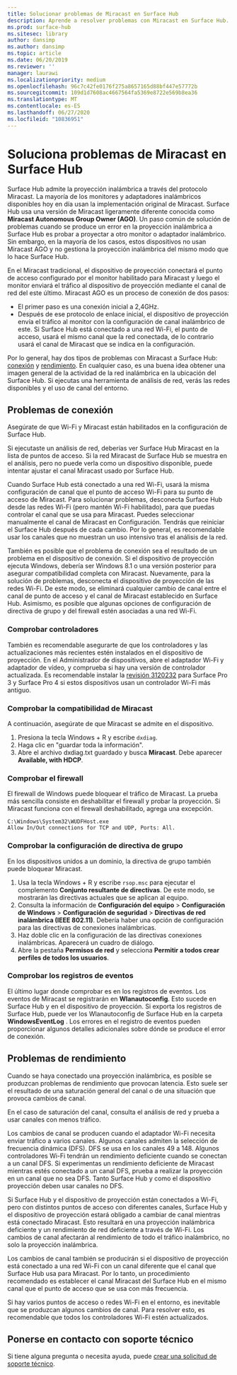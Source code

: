 ```yaml
---
title: Solucionar problemas de Miracast en Surface Hub
description: Aprende a resolver problemas con Miracast en Surface Hub.
ms.prod: surface-hub
ms.sitesec: library
author: dansimp
ms.author: dansimp
ms.topic: article
ms.date: 06/20/2019
ms.reviewer: ''
manager: laurawi
ms.localizationpriority: medium
ms.openlocfilehash: 96c7c42fe0176f275a8657165d88bf447e57772b
ms.sourcegitcommit: 109d1d7608ac4667564fa5369e8722e569b8ea36
ms.translationtype: MT
ms.contentlocale: es-ES
ms.lasthandoff: 06/27/2020
ms.locfileid: "10836951"
---
```

# Soluciona problemas de Miracast en Surface Hub

Surface Hub admite la proyección inalámbrica a través del protocolo Miracast. La mayoría de los monitores y adaptadores inalámbricos disponibles hoy en día usan la implementación original de Miracast. Surface Hub usa una versión de Miracast ligeramente diferente conocida como **Miracast Autonomous Group Owner (AGO)**. Un paso común de solución de problemas cuando se produce un error en la proyección inalámbrica a Surface Hub es probar a proyectar a otro monitor o adaptador inalámbrico. Sin embargo, en la mayoría de los casos, estos dispositivos no usan Miracast AGO y no gestiona la proyección inalámbrica del mismo modo que lo hace Surface Hub.

En el Miracast tradicional, el dispositivo de proyección conectará el punto de acceso configurado por el monitor habilitado para Miracast y luego el monitor enviará el tráfico al dispositivo de proyección mediante el canal de red del este último. Miracast AGO es un proceso de conexión de dos pasos:

- El primer paso es una conexión inicial a 2,4GHz. 
- Después de ese protocolo de enlace inicial, el dispositivo de proyección envía el tráfico al monitor con la configuración de canal inalámbrico de este. Si Surface Hub está conectado a una red Wi-Fi, el punto de acceso, usará el mismo canal que la red conectada, de lo contrario usará el canal de Miracast que se indica en la configuración.

Por lo general, hay dos tipos de problemas con Miracast a Surface Hub: [conexión](#connect-issues) y [rendimiento](#performance-issues). En cualquier caso, es una buena idea obtener una imagen general de la actividad de la red inalámbrica en la ubicación del Surface Hub. Si ejecutas una herramienta de análisis de red, verás las redes disponibles y el uso de canal del entorno.

## Problemas de conexión

Asegúrate de que Wi-Fi y Miracast están habilitados en la configuración de Surface Hub. 

Si ejecutaste un análisis de red, deberías ver Surface Hub Miracast en la lista de puntos de acceso. Si la red Miracast de Surface Hub se muestra en el análisis, pero no puede verla como un dispositivo disponible, puede intentar ajustar el canal Miracast usado por Surface Hub. 

Cuando Surface Hub está conectado a una red Wi-Fi, usará la misma configuración de canal que el punto de acceso Wi-Fi para su punto de acceso de Miracast. Para solucionar problemas, desconecta Surface Hub desde las redes Wi-Fi (pero mantén Wi-Fi habilitado), para que puedas controlar el canal que se usa para Miracast. Puedes seleccionar manualmente el canal de Miracast en Configuración. Tendrás que reiniciar el Surface Hub después de cada cambio. Por lo general, es recomendable usar los canales que no muestran un uso intensivo tras el análisis de la red.

También es posible que el problema de conexión sea el resultado de un problema en el dispositivo de conexión. Si el dispositivo de proyección ejecuta Windows, debería ser Windows 8.1 o una versión posterior para asegurar compatibilidad completa con Miracast. Nuevamente, para la solución de problemas, desconecta el dispositivo de proyección de las redes Wi-Fi. De este modo, se eliminará cualquier cambio de canal entre el canal de punto de acceso y el canal de Miracast establecido en Surface Hub. Asimismo, es posible que algunas opciones de configuración de directiva de grupo y del firewall estén asociadas a una red Wi-Fi.

### Comprobar controladores

También es recomendable asegurarte de que los controladores y las actualizaciones más recientes estén instalados en el dispositivo de proyección. En el Administrador de dispositivos, abre el adaptador Wi-Fi y adaptador de vídeo, y comprueba si hay una versión de controlador actualizada. Es recomendable instalar la [revisión 3120232](https://support.microsoft.com/help/3120232/poor-wireless-performance-on-5-ghz-connections-on-surface-pro-3-and-surface-3) para Surface Pro 3 y Surface Pro 4 si estos dispositivos usan un controlador Wi-Fi más antiguo. 

### Comprobar la compatibilidad de Miracast

A continuación, asegúrate de que Miracast se admite en el dispositivo. 

1. Presiona la tecla Windows + R y escribe `dxdiag`. 
2. Haga clic en "guardar toda la información". 
3. Abre el archivo dxdiag.txt guardado y busca **Miracast**. Debe aparecer **Available, with HDCP**. 
    
### Comprobar el firewall
    
El firewall de Windows puede bloquear el tráfico de Miracast. La prueba más sencilla consiste en deshabilitar el firewall y probar la proyección. Si Miracast funciona con el firewall deshabilitado, agrega una excepción.

    C:\Windows\System32\WUDFHost.exe
    Allow In/Out connections for TCP and UDP, Ports: All.

### Comprobar la configuración de directiva de grupo

En los dispositivos unidos a un dominio, la directiva de grupo también puede bloquear Miracast. 

1. Usa la tecla Windows + R y escribe `rsop.msc` para ejecutar el complemento **Conjunto resultante de directivas**. De este modo, se mostrarán las directivas actuales que se aplican al equipo. 
2. Consulta la información de **Configuración del equipo** > **Configuración de Windows** > **Configuración de seguridad** > **Directivas de red inalámbrica (IEEE 802.11)**. Debería haber una opción de configuración para las directivas de conexiones inalámbricas. 
3. Haz doble clic en la configuración de las directivas conexiones inalámbricas. Aparecerá un cuadro de diálogo. 
4. Abre la pestaña **Permisos de red** y selecciona **Permitir a todos crear perfiles de todos los usuarios**.

### Comprobar los registros de eventos

El último lugar donde comprobar es en los registros de eventos. Los eventos de Miracast se registrarán en **Wlanautoconfig**. Esto sucede en Surface Hub y en el dispositivo de proyección. Si exporta los registros de Surface Hub, puede ver los Wlanautoconfig de Surface Hub en la carpeta **WindowsEventLog** . Los errores en el registro de eventos pueden proporcionar algunos detalles adicionales sobre dónde se produce el error de conexión.

## Problemas de rendimiento

Cuando se haya conectado una proyección inalámbrica, es posible se produzcan problemas de rendimiento que provocan latencia. Esto suele ser el resultado de una saturación general del canal o de una situación que provoca cambios de canal. 

En el caso de saturación del canal, consulta el análisis de red y prueba a usar canales con menos tráfico.

Los cambios de canal se producen cuando el adaptador Wi-Fi necesita enviar tráfico a varios canales. Algunos canales admiten la selección de frecuencia dinámica (DFS). DFS se usa en los canales 49 a 148. Algunos controladores Wi-Fi tendrán un rendimiento deficiente cuando se conectan a un canal DFS. Si experimentas un rendimiento deficiente de Miracast mientras estés conectado a un canal DFS, prueba a realizar la proyección en un canal que no sea DFS. Tanto Surface Hub y como el dispositivo proyección deben usar canales no DFS.

Si Surface Hub y el dispositivo de proyección están conectados a Wi-Fi, pero con distintos puntos de acceso con diferentes canales, Surface Hub y el dispositivo de proyección estará obligado a cambiar de canal mientras está conectado Miracast. Esto resultará en una proyección inalámbrica deficiente y un rendimiento de red deficiente a través de Wi-Fi. Los cambios de canal afectarán al rendimiento de todo el tráfico inalámbrico, no solo la proyección inalámbrica. 

Los cambios de canal también se producirán si el dispositivo de proyección está conectado a una red Wi-Fi con un canal diferente que el canal que Surface Hub usa para Miracast. Por lo tanto, un procedimiento recomendado es establecer el canal Miracast del Surface Hub en el mismo canal que el punto de acceso que se usa con más frecuencia. 

Si hay varios puntos de acceso o redes Wi-Fi en el entorno, es inevitable que se produzcan algunos cambios de canal. Para resolver esto, es recomendable que todos los controladores Wi-Fi estén actualizados.

## Ponerse en contacto con soporte técnico

Si tiene alguna pregunta o necesita ayuda, puede [crear una solicitud de soporte técnico](https://support.microsoft.com/supportforbusiness/productselection).
